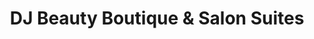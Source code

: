---
title: "DJ Beauty Boutique & Salon Suites"
url: /baltimore/dj-beauty-boutique-und-salon-suites/
shop: Kosmetik
---